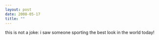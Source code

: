 ```yaml
---
layout: post
date: 2008-05-17
title: ""
---
```

this is not a joke: i saw someone sporting the best look in the world today!